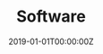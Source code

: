 ---
title: "Software"  # Add a page title.
summary: "Some current UNC-biag software"  # Add a page description.
date: "2019-01-01T00:00:00Z"  # Add today's date.
type: "widget_page"  # Page type is a Widget Page
---